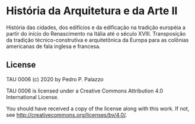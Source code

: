 # História da Arquitetura e da Arte II

História das cidades, dos edifícios e da edificação na tradição européia
a partir do início do Renascimento na Itália até o século XVIII.
Transposição da tradição técnico-construtiva e arquitetônica da Europa
para as colônias americanas de fala inglesa e francesa.

## License

TAU 0006 (c) 2020 by Pedro P. Palazzo

TAU 0006 is licensed under a Creative Commons Attribution 4.0
International License.

You should have received a copy of the license along with this work. If
not, see http://creativecommons.org/licenses/by/4.0/.
